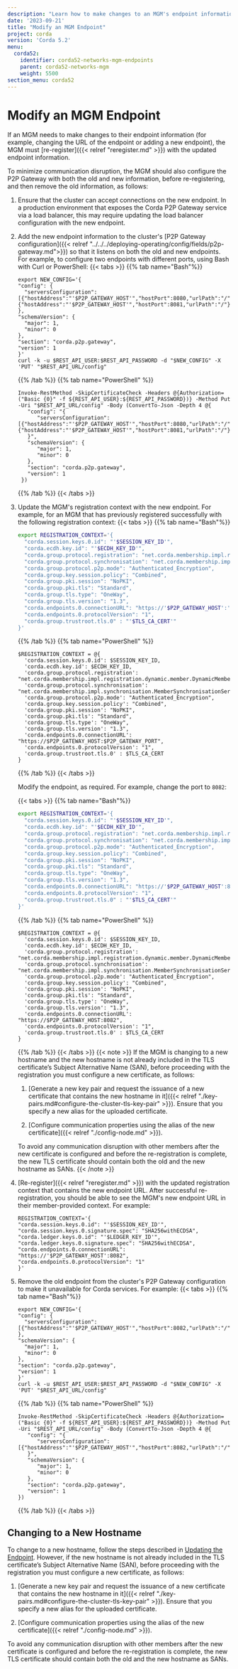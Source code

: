 ```yaml
---
description: "Learn how to make changes to an MGM's endpoint information by re-registering the member with the updated information."
date: '2023-09-21'
title: "Modify an MGM Endpoint"
project: corda
version: 'Corda 5.2'
menu:
  corda52:
    identifier: corda52-networks-mgm-endpoints
    parent: corda52-networks-mgm
    weight: 5500
section_menu: corda52
---
```


# Modify an MGM Endpoint

If an MGM needs to make changes to their endpoint information (for example, changing the URL of the endpoint or adding a new endpoint), the MGM must [re-register]({{< relref "reregister.md" >}}) with the updated endpoint information.

To minimize communication disruption, the MGM should also configure the P2P Gateway with both the old and new information, before re-registering, and then remove the old information, as follows:

1. Ensure that the cluster can accept connections on the new endpoint.
   In a production environment that exposes the Corda P2P Gateway service via a load balancer, this may require updating the load balancer configuration with the new endpoint.
2. Add the new endpoint information to the cluster's [P2P Gateway configuration]({{< relref "../../../deploying-operating/config/fields/p2p-gateway.md">}}) so that it listens on both the old and new endpoints. For example, to configure two endpoints with different ports, using Bash with Curl or PowerShell:
   {{< tabs >}}
   {{% tab name="Bash"%}}
   ```shell
   export NEW_CONFIG='{
   "config": {
     "serversConfiguration":[{"hostAddress":"'$P2P_GATEWAY_HOST'","hostPort":8080,"urlPath":"/"}, {"hostAddress":"'$P2P_GATEWAY_HOST'","hostPort":8081,"urlPath":"/"}]
   },
   "schemaVersion": {
     "major": 1,
     "minor": 0
   },
   "section": "corda.p2p.gateway",
   "version": 1
   }'
   curl -k -u $REST_API_USER:$REST_API_PASSWORD -d "$NEW_CONFIG" -X 'PUT' "$REST_API_URL/config"
   ```
   {{% /tab %}}
   {{% tab name="PowerShell" %}}
   ```shell
   Invoke-RestMethod -SkipCertificateCheck -Headers @{Authorization=("Basic {0}" -f ${REST_API_USER}:${REST_API_PASSWORD})} -Method Put -Uri "$REST_API_URL/config" -Body (ConvertTo-Json -Depth 4 @{
      "config": "{
         "serversConfiguration":[{"hostAddress":"'$P2P_GATEWAY_HOST'","hostPort":8080,"urlPath":"/"}, {"hostAddress":"'$P2P_GATEWAY_HOST'","hostPort":8081,"urlPath":"/"}]
      }",
      "schemaVersion": {
         "major": 1,
         "minor": 0
      },
      "section": "corda.p2p.gateway",
      "version": 1
    })
   ```
   {{% /tab %}}
   {{< /tabs >}}
3. Update the MGM's registration context with the new endpoint. For example, for an MGM that has previously registered successfully with the following registration context:
   {{< tabs >}}
   {{% tab name="Bash"%}}
   ```bash
   export REGISTRATION_CONTEXT='{
     "corda.session.keys.0.id": "'$SESSION_KEY_ID'",
     "corda.ecdh.key.id": "'$ECDH_KEY_ID'",
     "corda.group.protocol.registration": "net.corda.membership.impl.registration.dynamic.member.DynamicMemberRegistrationService",
     "corda.group.protocol.synchronisation": "net.corda.membership.impl.synchronisation.MemberSynchronisationServiceImpl",
     "corda.group.protocol.p2p.mode": "Authenticated_Encryption",
     "corda.group.key.session.policy": "Combined",
     "corda.group.pki.session": "NoPKI",
     "corda.group.pki.tls": "Standard",
     "corda.group.tls.type": "OneWay",
     "corda.group.tls.version": "1.3",
     "corda.endpoints.0.connectionURL": "https://'$P2P_GATEWAY_HOST':'$P2P_GATEWAY_PORT'",
     "corda.endpoints.0.protocolVersion": "1",
     "corda.group.trustroot.tls.0" : "'$TLS_CA_CERT'"
   }'
   ```
   {{% /tab %}}
   {{% tab name="PowerShell" %}}
   ```shell
   $REGISTRATION_CONTEXT = @{
     'corda.session.keys.0.id': $SESSION_KEY_ID,
     'corda.ecdh.key.id': $ECDH_KEY_ID,
     'corda.group.protocol.registration': "net.corda.membership.impl.registration.dynamic.member.DynamicMemberRegistrationService",
     'corda.group.protocol.synchronisation': "net.corda.membership.impl.synchronisation.MemberSynchronisationServiceImpl",
     'corda.group.protocol.p2p.mode': "Authenticated_Encryption",
     'corda.group.key.session.policy': "Combined",
     'corda.group.pki.session': "NoPKI",
     'corda.group.pki.tls': "Standard",
     'corda.group.tls.type': "OneWay",
     'corda.group.tls.version': "1.3",
     'corda.endpoints.0.connectionURL': "https://$P2P_GATEWAY_HOST:$P2P_GATEWAY_PORT",
     'corda.endpoints.0.protocolVersion': "1",
     'corda.group.trustroot.tls.0' : $TLS_CA_CERT
   }
   ```
   {{% /tab %}}
   {{< /tabs >}}

   Modify the endpoint, as required. For example, change the port to `8082`:

   {{< tabs >}}
   {{% tab name="Bash"%}}
   ```bash
   export REGISTRATION_CONTEXT='{
     "corda.session.keys.0.id": "'$SESSION_KEY_ID'",
     "corda.ecdh.key.id": "'$ECDH_KEY_ID'",
     "corda.group.protocol.registration": "net.corda.membership.impl.registration.dynamic.member.DynamicMemberRegistrationService",
     "corda.group.protocol.synchronisation": "net.corda.membership.impl.synchronisation.MemberSynchronisationServiceImpl",
     "corda.group.protocol.p2p.mode": "Authenticated_Encryption",
     "corda.group.key.session.policy": "Combined",
     "corda.group.pki.session": "NoPKI",
     "corda.group.pki.tls": "Standard",
     "corda.group.tls.type": "OneWay",
     "corda.group.tls.version": "1.3",
     "corda.endpoints.0.connectionURL": "https://'$P2P_GATEWAY_HOST':8082",
     "corda.endpoints.0.protocolVersion": "1",
     "corda.group.trustroot.tls.0" : "'$TLS_CA_CERT'"
   }'
   ```
   {{% /tab %}}
   {{% tab name="PowerShell" %}}
   ```shell
   $REGISTRATION_CONTEXT = @{
     'corda.session.keys.0.id': $SESSION_KEY_ID,
     'corda.ecdh.key.id': $ECDH_KEY_ID,
     'corda.group.protocol.registration': "net.corda.membership.impl.registration.dynamic.member.DynamicMemberRegistrationService",
     'corda.group.protocol.synchronisation': "net.corda.membership.impl.synchronisation.MemberSynchronisationServiceImpl",
     'corda.group.protocol.p2p.mode': "Authenticated_Encryption",
     'corda.group.key.session.policy': "Combined",
     'corda.group.pki.session': "NoPKI",
     'corda.group.pki.tls': "Standard",
     'corda.group.tls.type': "OneWay",
     'corda.group.tls.version': "1.3",
     'corda.endpoints.0.connectionURL': "https://$P2P_GATEWAY_HOST:8082",
     'corda.endpoints.0.protocolVersion': "1",
     'corda.group.trustroot.tls.0' : $TLS_CA_CERT
   }
   ```
   {{% /tab %}}
   {{< /tabs >}}
   {{< note >}}
   If the MGM is changing to a new hostname and the new hostname is not already included in the TLS certificate’s Subject Alternative Name (SAN), before proceeding with the registration you must configure a new certificate, as follows:

   1. [Generate a new key pair and request the issuance of a new certificate that contains the new hostname in it]({{< relref "./key-pairs.md#configure-the-cluster-tls-key-pair" >}}). Ensure that you specify a new alias for the uploaded certificate.

   2. [Configure communication properties using the alias of the new certificate]({{< relref "./config-node.md" >}}).

   To avoid any communication disruption with other members after the new certificate is configured and before the re-registration is complete, the new TLS certificate should contain both the old and the new hostname as SANs.
   {{< /note >}}
4. [Re-register]({{< relref "reregister.md" >}}) with the updated registration context that contains the new endpoint URL. After successful re-registration, you should be able to see the MGM's new endpoint URL in their member-provided context. For example:
   ```shell
   REGISTRATION_CONTEXT='{
   "corda.session.keys.0.id": "'$SESSION_KEY_ID'",
   "corda.session.keys.0.signature.spec": "SHA256withECDSA",
   "corda.ledger.keys.0.id": "'$LEDGER_KEY_ID'",
   "corda.ledger.keys.0.signature.spec": "SHA256withECDSA",
   "corda.endpoints.0.connectionURL": "https://'$P2P_GATEWAY_HOST':8082",
   "corda.endpoints.0.protocolVersion": "1"
   }'
   ```
5. Remove the old endpoint from the cluster's P2P Gateway configuration to make it unavailable for Corda services. For example:
   {{< tabs >}}
   {{% tab name="Bash"%}}
   ```shell
   export NEW_CONFIG='{
   "config": {
     "serversConfiguration":[{"hostAddress":"'$P2P_GATEWAY_HOST'","hostPort":8082,"urlPath":"/"}]
   },
   "schemaVersion": {
     "major": 1,
     "minor": 0
   },
   "section": "corda.p2p.gateway",
   "version": 1
   }'
   curl -k -u $REST_API_USER:$REST_API_PASSWORD -d "$NEW_CONFIG" -X 'PUT' "$REST_API_URL/config"
   ```
   {{% /tab %}}
   {{% tab name="PowerShell" %}}
   ```shell
   Invoke-RestMethod -SkipCertificateCheck -Headers @{Authorization=("Basic {0}" -f ${REST_API_USER}:${REST_API_PASSWORD})} -Method Put -Uri "$REST_API_URL/config" -Body (ConvertTo-Json -Depth 4 @{
      "config": "{
         "serversConfiguration":[{"hostAddress":"'$P2P_GATEWAY_HOST'","hostPort":8082,"urlPath":"/"}]
      }",
      "schemaVersion": {
         "major": 1,
         "minor": 0
      },
      "section": "corda.p2p.gateway",
      "version": 1
   })
   ```
   {{% /tab %}}
   {{< /tabs >}}

## Changing to a New Hostname

To change to a new hostname, follow the steps described in [Updating the Endpoint](#updating-the-endpoint). However, if the new hostname is not already included in the TLS certificate’s Subject Alternative Name (SAN), before proceeding with the registration you must configure a new certificate, as follows:

1. [Generate a new key pair and request the issuance of a new certificate that contains the new hostname in it]({{< relref "./key-pairs.md#configure-the-cluster-tls-key-pair" >}}). Ensure that you specify a new alias for the uploaded certificate.

2. [Configure communication properties using the alias of the new certificate]({{< relref "./config-node.md" >}}).

To avoid any communication disruption with other members after the new certificate is configured and before the re-registration is complete, the new TLS certificate should contain both the old and the new hostname as SANs.
